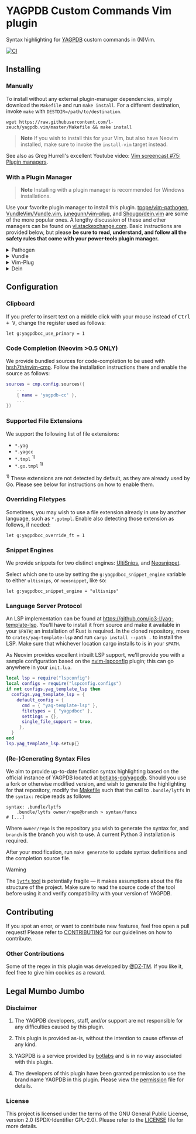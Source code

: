 # YAGPDB Custom Commands Vim plugin

Syntax highlighting for [YAGPDB](https://yagpdb.xyz) custom commands in (N)Vim.

[![CI](https://github.com/l-zeuch/yagpdb.vim/actions/workflows/ci.yml/badge.svg)](https://github.com/l-zeuch/yagpdb.vim/actions/workflows/ci.yml)

## Installing

### Manually

To install without any external plugin-manager dependencies, simply download the `Makefile` and run `make install`. For a
different destination, invoke `make` with `DESTDIR=/path/to/destination`.

```shell
wget https://raw.githubusercontent.com/l-zeuch/yagpdb.vim/master/Makefile && make install
```

> **Note**
> If you wish to install this for your Vim, but also have Neovim installed, make sure to invoke the `install-vim` target
> instead.

See also as Greg Hurrell's excellent Youtube video: [Vim screencast #75: Plugin managers](https://www.youtube.com/watch?v=X2_R3uxDN6g).

### With a Plugin Manager

> **Note**
> Installing with a plugin manager is recommended for Windows installations.

Use your favorite plugin manager to install this plugin. [tpope/vim-pathogen](https://github.com/tpope/vim-pathogen),
[VundleVim/Vundle.vim](https://github.com/VundleVim/Vundle.vim), [junegunn/vim-plug](https://github.com/junegunn/vim-plug),
and [Shougo/dein.vim](https://github.com/Shougo/dein.vim) are some of the more popular ones.
A lengthy discussion of these and other managers can be found on
[vi.stackexchange.com](https://vi.stackexchange.com/questions/388/what-is-the-difference-between-the-vim-plugin-managers).
Basic instructions are provided below, but please **be sure to read, understand, and follow all the safety rules that
come with your ~~power tools~~ plugin manager.**

<details>
<summary>Pathogen</summary>
Pathogen is more of a runtime path manager than a plugin manager. You must clone the plugins' repositories yourself to
a specific location, and Pathogen makes sure they are available in Vim.

1. In the terminal,

    ```bash
    git clone https://github.com/l-zeuch/yagpdb.vim.git ~/.vim/bundle/yagpdb.vim
    ```

1. In your `vimrc`,

    ```vim
    call pathogen#infect()
    syntax on
    filetype plugin indent on
    ```

</details>

<details>
  <summary>Vundle</summary>

1. Install Vundle, according to its instructions.
1. Add the following text to your `vimrc`.

    ```vim
    call vundle#begin()
      Plugin 'l-zeuch/yagpdb.vim'
    call vundle#end()
    ```

1. Restart Vim, and run the `:PluginInstall` statement to install your plugins.

</details>

<details>
  <summary>Vim-Plug</summary>

1. Install Vim-Plug, according to its instructions.
1. Add the following text to your `vimrc`.

    ```vim
    call plug#begin()
      Plug 'l-zeuch/yagpdb.vim'
    call plug#end()
    ```

1. Restart Vim, and run the `:PlugInstall` statement to install your plugins.

</details>

<details>
  <summary>Dein</summary>

1. Install Dein, according to its instructions.
1. Add the following text to your `vimrc`.

    ```vim
    call dein#begin()
      call dein#add('l-zeuch/yagpdb.vim')
    call dein#end()
    ```

1. Restart Vim, and run the `:call dein#install()` statement to install your plugins.

</details>

## Configuration

### Clipboard

If you prefer to insert text on a middle click with your mouse instead of <kbd>Ctrl + V</kbd>, change the register
used as follows:

```vim
let g:yagpdbcc_use_primary = 1
```

### Code Completion (Neovim >0.5 ONLY)

We provide bundled sources for code-completion to be used with [hrsh7th/nvim-cmp](https://github.com/hrsh7th/nvim-cmp).
Follow the installation instructions there and enable the source as follows:

```lua
sources = cmp.config.sources({
    ...
    { name = 'yagpdb-cc' },
    ...
})
```

### Supported File Extensions

We support the following list of file extensions:

- `*.yag`
- `*.yagcc`
- `*.tmpl` <sup>1)</sup>
- `*.go.tmpl` <sup>1)</sup>

<sup>1)</sup> These extensions are not detected by default, as they are already used by Go. Please see below for
instructions on how to enable them.

### Overriding Filetypes

Sometimes, you may wish to use a file extension already in use by another language, such as `*.gotmpl`. Enable also
detecting those extension as follows, if needed:

```vim
let g:yagpdbcc_override_ft = 1
```

### Snippet Engines

We provide snippets for two distinct engines: [UltiSnips](https://github.com/SirVer/ultisnips),
and [Neosnippet](https://github.com/Shougo/neosnippet.vim).

Select which one to use by setting the `g:yagpdbcc_snippet_engine` variable to either `ultisnips`, or `neosnippet`,
like so:

```vim
let g:yagpdbcc_snippet_engine = "ultisnips"
```

### Language Server Protocol

An LSP implementation can be found at <https://github.com/jo3-l/yag-template-lsp>. You'll have to install it from source and
make it available in your `$PATH`; an installation of Rust is required. In the cloned repository, move to
`crates/yag-template-lsp` and run `cargo install --path .` to install the LSP. Make sure that whichever location cargo
installs to is in your `$PATH`.

As Neovim provides excellent inbuilt LSP support, we'll provide you with a sample configuration based on the [nvim-lspconfig]
plugin; this can go anywhere in your `init.lua`.

```lua
local lsp = require("lspconfig")
local configs = require("lspconfig.configs")
if not configs.yag_template_lsp then
  configs.yag_template_lsp = {
    default_config = {
      cmd = { "yag-template-lsp" },
      filetypes = { "yagpdbcc" },
      settings = {},
      single_file_support = true,
     },
  }
end
lsp.yag_template_lsp.setup{}
```

[nvim-lspconfig]: https://github.com/neovim/nvim-lspconfig

### (Re-)Generating Syntax Files

We aim to provide up-to-date function syntax highlighting based on the official instance of YAGPDB located at
[botlabs-gg/yagpdb](https://github.com/botlabs-gg/yagpdb). Should you use a fork or otherwise modified version, and wish to
generate the highlighting for that repository, modify the [Makefile](Makefile) such that the call to `.bundle/lytfs` in the
`syntax:` recipe reads as follows

```make
syntax: .bundle/lytfs
    .bundle/lytfs owner/repo@branch > syntax/funcs
# [...]
```

Where `owner/repo` is the repository you wish to generate the syntax for, and `branch` is the branch you wish to use. A
current Python 3 installation is required.

After your modification, run `make generate` to update syntax definitions and the completion source file.

> [!WARNING]
> The [`lytfs` tool][lytfs] is potentially fragile — it makes assumptions about the file structure of the project.
> Make sure to read the source code of the tool before using it and verify compatibility with your version of YAGPDB.

[lytfs]: https://github.com/jo3-l/yagfuncdata

## Contributing

If you spot an error, or want to contribute new features, feel free open a pull request!
Please refer to [CONTRIBUTING](.github/CONTRIBUTING.md) for our guidelines on how to contribute.

### Other Contributions

Some of the regex in this plugin was developed by [@DZ-TM](https://github.com/DZ-TM).
If you like it, feel free to give him cookies as a reward.

## Legal Mumbo Jumbo

### Disclaimer

1) The YAGPDB developers, staff, and/or support are not responsible for any difficulties caused by this plugin.

2) This plugin is provided as-is, without the intention to cause offense of any kind.

3) YAGPDB is a service provided by [botlabs](https://botlabs.gg) and is in no way associated with this plugin.

4) The developers of this plugin have been granted permission to use the brand name YAGPDB in this plugin.
Please view the [permission](doc/permission.txt) file for details.

### License

This project is licensed under the terms of the GNU General Public License, version 2.0 (SPDX-Identifier GPL-2.0).
Please refer to the [LICENSE](LICENSE.md) file for more details.
